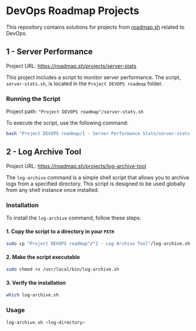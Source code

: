 # DevOps Roadmap Projects  

This repository contains solutions for projects from [roadmap.sh](https://roadmap.sh) related to DevOps.  

## 1 - Server Performance  

Project URL: https://roadmap.sh/projects/server-stats

This project includes a script to monitor server performance. The script, `server-stats.sh`, is located in the `Project DEVOPS roadmap` folder.  

### Running the Script  

Project path: ```"Project DEVOPS roadmap"/server-stats.sh```

To execute the script, use the following command:  

```sh
bash "Project DEVOPS roadmap/1 - Server Performance Stats/server-stats.sh"
```

## 2 - Log Archive Tool

Project URL: https://roadmap.sh/projects/log-archive-tool

The `log-archive` command is a simple shell script that allows you to archive logs from a specified directory. This script is designed to be used globally from any shell instance once installed.

### Installation

To install the `log-archive` command, follow these steps:

#### 1. Copy the script to a directory in your `PATH`

```bash
sudo cp "Project DEVOPS roadmap"/"2 - Log Archive Tool"/log-archive.sh /usr/local/bin/
```
#### 2. Make the script executable

```bash
sudo chmod +x /usr/local/bin/log-archive.sh
```

#### 3. Verify the installation

```bash
which log-archive.sh
```

### Usage

```bash
log-archive.sh <log-directory>
```
